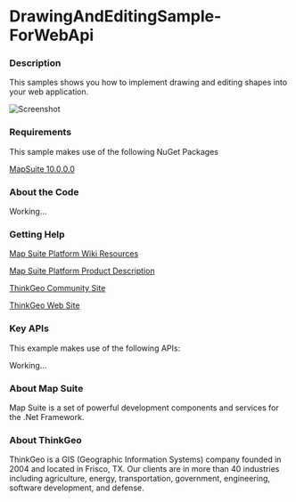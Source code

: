 # DrawingAndEditingSample-ForWebApi

### Description

This samples shows you how to implement drawing and editing shapes into your web application.

![Screenshot](https://github.com/ThinkGeo/DrawingAndEditingSample-ForWebApi/blob/master/ScreenShot.png)

### Requirements
This sample makes use of the following NuGet Packages

[MapSuite 10.0.0.0](http:mapsuite.nuget)

### About the Code

Working...

### Getting Help

[Map Suite Platform Wiki Resources](http://wiki.thinkgeo.com/wiki/map_suite_platform_edition)

[Map Suite Platform Product Description](http://thinkgeo.com/map-suite-developer-gis/platform-edition/)

[ThinkGeo Community Site](http://community.thinkgeo.com/)

[ThinkGeo Web Site](http://www.thinkgeo.com)

### Key APIs
This example makes use of the following APIs:

Working...

### About Map Suite
Map Suite is a set of powerful development components and services for the .Net Framework.

### About ThinkGeo
ThinkGeo is a GIS (Geographic Information Systems) company founded in 2004 and located in Frisco, TX. Our clients are in more than 40 industries including agriculture, energy, transportation, government, engineering, software development, and defense.
